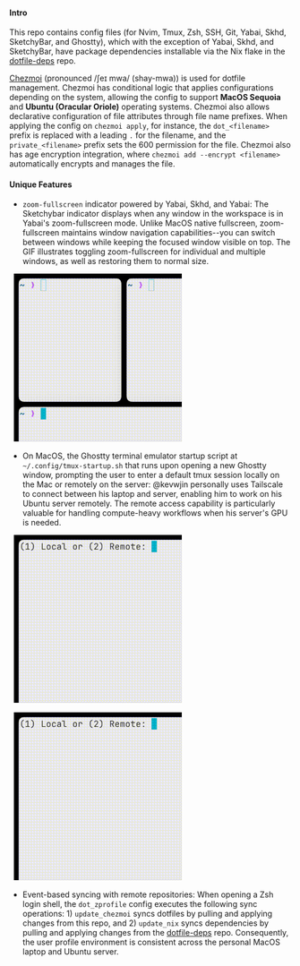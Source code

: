 #### Intro

This repo contains config files (for Nvim, Tmux, Zsh, SSH, Git, Yabai, Skhd, SketchyBar, and Ghostty), which with the exception of Yabai, Skhd, and SketchyBar, have package dependencies installable via the Nix flake in the [dotfile-deps](https://www.github.com/kevwjin/dotfile-deps) repo.

[Chezmoi](https://www.chezmoi.io/) (pronounced /ʃeɪ mwa/ (shay-mwa)) is used for dotfile management. Chezmoi has conditional logic that applies configurations depending on the system, allowing the config to support **MacOS Sequoia** and **Ubuntu (Oracular Oriole)** operating systems. Chezmoi also allows declarative configuration of file attributes through file name prefixes. When applying the config on `chezmoi apply`, for instance, the `dot_<filename>` prefix is replaced with a leading `.` for the filename, and the `private_<filename>` prefix sets the 600 permission for the file. Chezmoi also has age encryption integration, where `chezmoi add --encrypt <filename>` automatically encrypts and manages the file.

#### Unique Features
- `zoom-fullscreen` indicator powered by Yabai, Skhd, and Yabai: The Sketchybar indicator displays when any window in the workspace is in Yabai's zoom-fullscreen mode. Unlike MacOS native fullscreen, zoom-fullscreen maintains window navigation capabilities--you can switch between windows while keeping the focused window visible on top. The GIF illustrates toggling zoom-fullscreen for individual and multiple windows, as well as restoring them to normal size.

&nbsp;
<img src="SketchybarDemo.gif" height="300">
&nbsp;

- On MacOS, the Ghostty terminal emulator startup script at `~/.config/tmux-startup.sh` that runs upon opening a new Ghostty window, prompting the user to enter a default tmux session locally on the Mac or remotely on the server: @kevwjin personally uses Tailscale to connect between his laptop and server, enabling him to work on his Ubuntu server remotely. The remote access capability is particularly valuable for handling compute-heavy workflows when his server's GPU is needed.

&nbsp;
<img src="LocalTmuxDemo.gif" height="300">
&nbsp;

&nbsp;
<img src="RemoteTmuxDemo.gif" height="300">
&nbsp;

- Event-based syncing with remote repositories: When opening a Zsh login shell, the `dot_zprofile` config executes the following sync operations: 1) `update_chezmoi` syncs dotfiles by pulling and applying changes from this repo, and 2) `update_nix` syncs dependencies by pulling and applying changes from the [dotfile-deps](https://www.github.com/kevwjin/dotfile-deps) repo. Consequently, the user profile environment is consistent across the personal MacOS laptop and Ubuntu server.
